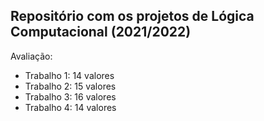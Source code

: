 ## Repositório com os projetos de Lógica Computacional (2021/2022)

Avaliação:
- Trabalho 1: 14 valores
- Trabalho 2: 15 valores
- Trabalho 3: 16 valores
- Trabalho 4: 14 valores
